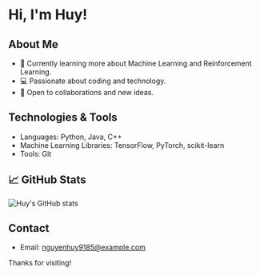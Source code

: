 # Hi, I'm Huy!

## About Me
- 🌱 Currently learning more about Machine Learning and Reinforcement Learning.
- 💻 Passionate about coding and technology.
- 🤝 Open to collaborations and new ideas.

## Technologies & Tools
- Languages: Python, Java, C++
- Machine Learning Libraries: TensorFlow, PyTorch, scikit-learn
- Tools: Git

## 📈 GitHub Stats
![Huy's GitHub stats](https://github-readme-stats.vercel.app/api?username=Huy1902&show_icons=true&theme=radical)

## Contact
- Email: nguyenhuy9185@example.com

Thanks for visiting!
